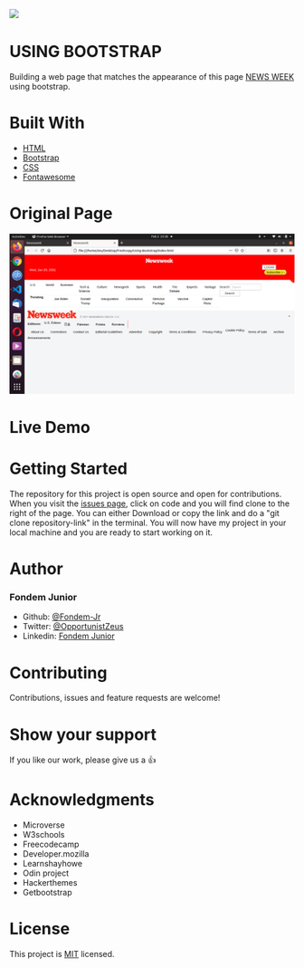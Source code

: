 ![](https://img.shields.io/badge/Microverse-blueviolet)

# USING BOOTSTRAP

Building a web page that matches the appearance of this page [NEWS WEEK](https://www.newsweek.com/) using bootstrap.

# Built With

- [HTML](https://developer.mozilla.org/en-US/docs/Web/HTML)
- [Bootstrap](https://getbootstrap.com/)
- [CSS](https://www.w3schools.com/css/)
- [Fontawesome](https://fontawesome.com/)

# Original Page

<p align="center">
  <img src="Screenshot.png" width="850" title="Screenshot">
</p>

# Live Demo

# Getting Started

The repository for this project is open source and open for contributions. 
When you visit the [issues page](https://github.com/Fondem-Jr/Using-Bootstrap/), click on code and you will find clone to the right of the page. You can either Download or copy the link and do a "git clone repository-link" in the terminal.
You will now have my project in your local machine and you are ready to start working on it.

# Author


### Fondem Junior
- Github: [@Fondem-Jr](https://github.com/Fondem-Jr)
- Twitter: [@OpportunistZeus](https://twitter.com/Zeus)
- Linkedin: [Fondem Junior](www.linkedin.com/in/fondem-junior-57484744)

# Contributing
Contributions, issues and feature requests are welcome!

# Show your support
If you like our work, please give us a :+1:

# Acknowledgments
- Microverse
- W3schools
- Freecodecamp
- Developer.mozilla
- Learnshayhowe
- Odin project
- Hackerthemes
- Getbootstrap

# License
This project is [MIT](https://opensource.org/licenses/MIT) licensed.

